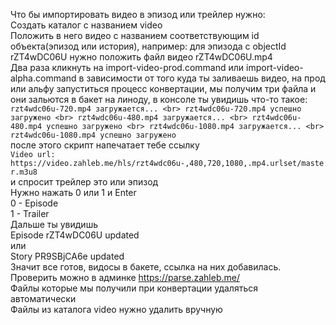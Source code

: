 Что бы импортировать видео в эпизод или трейлер нужно:
<br>
Cоздать каталог с названием video
<br>
Положить в него видео с названием соответствующим id объекта(эпизод или история), например: для эпизода с objectId rZT4wDC06U нужно положить файл видео rZT4wDC06U.mp4
<br>
Два раза кликнуть на import-video-prod.command или import-video-alpha.command в зависимости от того куда ты заливаешь видео, на прод или альфу
запуститься процесс конвертации, мы получим три файла и они зальются в бакет на линоду, в консоле ты увидишь что-то такое:
<br>
``rzt4wdc06u-720.mp4 загружается...
<br>
rzt4wdc06u-720.mp4 успешно загружено
<br>
rzt4wdc06u-480.mp4 загружается...
<br>
rzt4wdc06u-480.mp4 успешно загружено
<br>
rzt4wdc06u-1080.mp4 загружается...
<br>
rzt4wdc06u-1080.mp4 успешно загружено``
<br>
после этого скрипт напечатает тебе ссылку
<br>
``Video url: https://video.zahleb.me/hls/rzt4wdc06u-,480,720,1080,.mp4.urlset/master.m3u8``
<br>
и спросит трейлер это или эпизод
<br>
Нужно нажать 0 или 1 и Enter
<br>
0 - Episode
<br>
1 - Trailer
<br>
Дальше ты увидишь
<br>
Episode rZT4wDC06U updated
<br>
или
<br>
Story PR9SBjCA6e updated
<br>
Значит все готов, видосы в бакете, ссылка на них добавилась. Проверить можно в админке https://parse.zahleb.me/
<br>
Файлы которые мы получили при конвертации удаляться автоматически
<br>
Файлы из каталога video нужно удалить вручную
<br>
